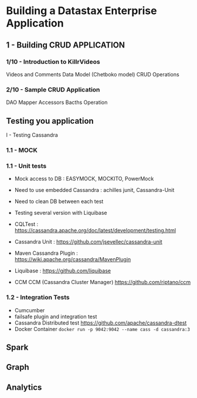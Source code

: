 
# Building a Datastax Enterprise Application

## 1 - Building CRUD APPLICATION

### 1/10 - Introduction to KillrVideos

Videos and Comments
Data Model (Chetboko model)
CRUD Operations

### 2/10 - Sample CRUD Application

DAO
Mapper
Accessors
Bacths Operation

## Testing you application 
I - Testing Cassandra

### 1.1 - MOCK

### 1.1 - Unit tests

- Mock access to DB : EASYMOCK, MOCKITO, PowerMock

- Need to use embedded Cassandra : achilles junit, Cassandra-Unit
- Need to clean DB between each test
- Testing several version with Liquibase

- CQLTest        : https://cassandra.apache.org/doc/latest/development/testing.html
- Cassandra Unit : https://github.com/jsevellec/cassandra-unit
- Maven Cassandra Plugin : https://wiki.apache.org/cassandra/MavenPlugin
- Liquibase : https://github.com/liquibase
- CCM CCM (Cassandra Cluster Manager) https://github.com/riptano/ccm

### 1.2 - Integration Tests

- Cumcumber
- failsafe plugin and integration test
- Cassandra Distributed test https://github.com/apache/cassandra-dtest
- Docker Container `docker run -p 9042:9042 --name cass -d cassandra:3`

## Spark

## Graph

## Analytics
